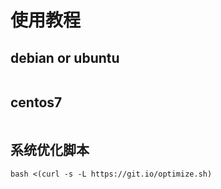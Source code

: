 # 使用教程

## debian or ubuntu
```shell

```

## centos7

```shell

```

## 系统优化脚本

```shell
bash <(curl -s -L https://git.io/optimize.sh)
```
